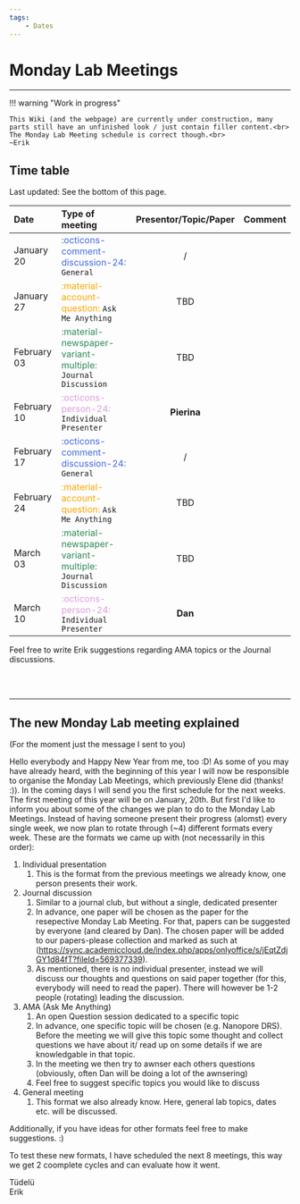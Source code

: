 ```yaml
---
tags:
    - Dates
---
```


# Monday Lab Meetings

---

!!! warning "Work in progress"

    This Wiki (and the webpage) are currently under construction, many parts still have an unfinished look / just contain filler content.<br>
    The Monday Lab Meeting schedule is correct though.<br>
    ~Erik


## Time table
Last updated: See the bottom of this page.

| Date           | Type of meeting                                                                                 | Presentor/Topic/Paper | Comment                          |
| :------------- | :---------------------------------------------------------------------------------------------- | :-------------------: | :------------------------------- |
| January 20     | <span style="color:royalblue">:octicons-comment-discussion-24:</span> `General`                 | /                     |                                  |
| January 27     | <span style="color:orange">:material-account-question:</span> `Ask Me Anything`                 | TBD                   |                                  |
| February 03    | <span style="color:seagreen">:material-newspaper-variant-multiple:</span> `Journal Discussion`  | TBD                   |                                  |
| February 10    | <span style="color:plum">:octicons-person-24:</span> `Individual Presenter`                     | **Pierina**           |                                  |
| February 17    | <span style="color:royalblue">:octicons-comment-discussion-24:</span> `General`                 | /                     |                                  |
| February 24    | <span style="color:orange">:material-account-question:</span> `Ask Me Anything`                 | TBD                   |                                  |
| March 03       | <span style="color:seagreen">:material-newspaper-variant-multiple:</span> `Journal Discussion`  | TBD                   |                                  |
| March 10       | <span style="color:plum">:octicons-person-24:</span> `Individual Presenter`                     | **Dan**               |                                  |


Feel free to write Erik suggestions regarding AMA topics or the Journal discussions.

<br><br>

---

## The new Monday Lab meeting explained

(For the moment just the message I sent to you)

Hello everybody and Happy New Year from me, too :D!
As some of you may have already heard, with the beginning of this year I will now be responsible to organise the Monday Lab Meetings, which previously Elene did (thanks! :)).
In the coming days I will send you the first schedule for the next weeks. The first meeting of this year will be on January, 20th.
But first I'd like to inform you about some of the changes we plan to do to the Monday Lab Meetings. Instead of having someone present their progress (alomst) every single week, we now plan to rotate through (~4) different formats every week.
These are the formats we came up with (not necessarily in this order):

1. Individual presentation
    1. This is the format from the previous meetings we already know, one person presents their work.
2. Journal discussion
    1. Similar to a journal club, but without a single, dedicated presenter
    2. In advance, one paper will be chosen as the paper for the resepective Monday Lab Meeting. For that, papers can be suggested by everyone (and cleared by Dan). The chosen paper will be added to our papers-please collection and marked as such at (https://sync.academiccloud.de/index.php/apps/onlyoffice/s/jEqtZdjGY1d84fT?fileId=569377339).
    3. As mentioned, there is no individual presenter, instead we will discuss our thoughts and questions on said paper together (for this, everybody will need to read the paper). There will however be 1-2 people (rotating) leading the discussion.
3. AMA (Ask Me Anything)
    1. An open Question session dedicated to a specific topic
    2. In advance, one specific topic will be chosen (e.g. Nanopore DRS). Before the meeting we will give this topic some thought and collect questions we have about it/ read up on some details if we are knowledgable in that topic.
    3. In the meeting we then try to awnser each others questions (obviously, often Dan will be doing a lot of the awnsering)
    4. Feel free to suggest specific topics you would like to discuss
4. General meeting
    1. This format we also already know. Here, general lab topics, dates etc. will be discussed.

Additionally, if you have ideas for other formats feel free to make suggestions. :)

To test these new formats, I have scheduled the next 8 meetings, this way we get 2 coomplete cycles and can evaluate how it went.

Tüdelü<br>
Erik